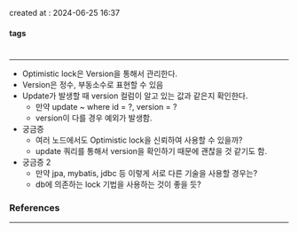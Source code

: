 created at : 2024-06-25 16:37

#### tags

#

--- 

- Optimistic lock은 Version을 통해서 관리한다.
- Version은 정수, 부동소수로 표현할 수 있음
- Update가 발생할 때 version 컬럼이 알고 있는 값과 같은지 확인한다.
	- 만약 update ~ where id = ?, version = ?
	- version이 다를 경우 예외가 발생함.
- 궁금증
	- 여러 노드에서도 Optimistic lock을 신뢰하여 사용할 수 있을까?
	- update 쿼리를 통해서 version을 확인하기 때문에 괜찮을 것 같기도 함.
- 궁금증 2
	- 만약 jpa, mybatis, jdbc 등 이렇게 서로 다른 기술을 사용할 경우는?
	- db에 의존하는 lock 기법을 사용하는 것이 좋을 듯?

### References
---
[]()
